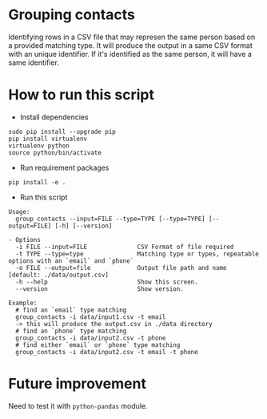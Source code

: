 # Grouping contacts
Identifying rows in a CSV file that may represen the same person based on a provided matching type.
It will produce the output in a same CSV format with an unique identifier.
If it's identified as the same person, it will have a same identifier.

# How to run this script
* Install dependencies
```
sudo pip install --upgrade pip
pip install virtualenv
virtualenv python
source python/bin/activate
```
* Run requirement packages
```
pip install -e .
```
* Run this script
```
Usage:
  group_contacts --input=FILE --type=TYPE [--type=TYPE] [--output=FILE] [-h] [--version]

- Options
  -i FILE --input=FILE              CSV Format of file required
  -t TYPE --type=type               Matching type or types, repeatable options with an `email` and `phone`
  -o FILE --output=file             Output file path and name [default: ./data/output.csv]
  -h --help                         Show this screen.
  --version                         Show version.

Example:
  # find an `email` type matching
  group_contacts -i data/input1.csv -t email
  -> this will produce the output.csv in ./data directory
  # find an `phone` type matching
  group_contacts -i data/input2.csv -t phone
  # find either `email` or `phone` type matching
  group_contacts -i data/input2.csv -t email -t phone
```

# Future improvement
Need to test it with `python-pandas` module.